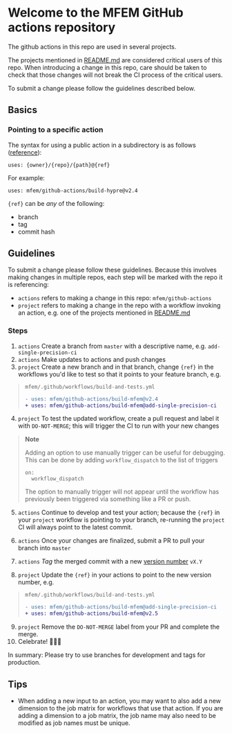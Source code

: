 # Welcome to the MFEM GitHub actions repository

The github actions in this repo are used in several projects.

The projects mentioned in [README.md](README.md) are considered critical users of this repo.
When introducing a change in this repo, care should be taken to check that those changes will not break the CI process of the critical users.

To submit a change please follow the guidelines described below.

## Basics
### Pointing to a specific action
The syntax for using a public action in a subdirectory is as follows ([reference](https://docs.github.com/en/actions/using-workflows/workflow-syntax-for-github-actions#example-using-a-public-action-in-a-subdirectory)):
```
uses: {owner}/{repo}/{path}@{ref}
```

For example:
```
uses: mfem/github-actions/build-hypre@v2.4
```
`{ref}` can be *any* of the following:
- branch
- tag
- commit hash

## Guidelines
To submit a change please follow these guidelines.
Because this involves making changes in multiple repos, each step will be marked with the repo it is referencing:
 - `actions` refers to making a change in this repo: `mfem/github-actions`
 - `project` refers to making a change in the repo with a workflow invoking an action, e.g. one of the projects mentioned in [README.md](README.md)

### Steps
1. `actions` Create a branch from `master` with a descriptive name, e.g. `add-single-precision-ci`
2. `actions` Make updates to actions and push changes
3. `project` Create a new branch and in that branch, change `{ref}` in the workflows you'd like to test so that it points to your feature branch, e.g.
> `mfem/.github/workflows/build-and-tests.yml`
> ```diff
> - uses: mfem/github-actions/build-mfem@v2.4
> + uses: mfem/github-actions/build-mfem@add-single-precision-ci
> ```
4. `project` To test the updated workflow, create a pull request and label it with `DO-NOT-MERGE`; this will trigger the CI to run with your new changes

> **Note**
>
> Adding an option to use manually trigger can be useful for debugging. This can be done by adding `workflow_dispatch` to the list of triggers
> ```
> on:
>   workflow_dispatch
> ```
> The option to manually trigger will not appear until the workflow has previously been triggered via something like a PR or push.

5. `actions` Continue to develop and test your action; because the `{ref}` in your `project` workflow is pointing to your branch, re-running the `project` CI will always point to the latest commit.

6. `actions` Once your changes are finalized, submit a PR to pull your branch into `master`
7. `actions` *Tag* the merged commit with a new [version number](https://semver.org/) `vX.Y`
8. `project` Update the `{ref}` in your actions to point to the new version number, e.g.
> `mfem/.github/workflows/build-and-tests.yml`
> ```diff
> - uses: mfem/github-actions/build-mfem@add-single-precision-ci
> + uses: mfem/github-actions/build-mfem@v2.5
> ```
9. `project` Remove the `DO-NOT-MERGE` label from your PR and complete the merge.
10. Celebrate! 🕺💃🎉

In summary:
Please try to use branches for development and tags for production.

## Tips

- When adding a new input to an action, you may want to also add a new dimension to the job matrix for workflows that use that action. If you are adding a dimension to a job matrix, the job name may also need to be modified as job names must be unique.
